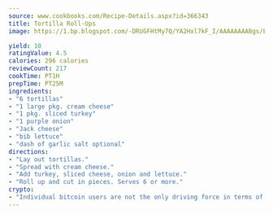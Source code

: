 ```yaml
---
source: www.cookbooks.com/Recipe-Details.aspx?id=366343
title: Tortilla Roll-Ups
image: https://1.bp.blogspot.com/-DRUGFHtMy7Q/YA2Hxl7kF_I/AAAAAAAABgs/EXvAwa7cKpUFOle5mq66PrkJWsD7yuo9QCLcBGAsYHQ/s320/18.png

yield: 10
ratingValue: 4.5
calories: 296 calories
reviewCount: 217
cookTime: PT1H
prepTime: PT25M
ingredients:
- "6 tortillas"
- "1 large pkg. cream cheese"
- "1 pkg. sliced turkey"
- "1 purple onion"
- "Jack cheese"
- "bib lettuce"
- "dash of garlic salt optional"
directions:
- "Lay out tortillas."
- "Spread with cream cheese."
- "Add turkey, sliced cheese, onion and lettuce."
- "Roll up and cut in pieces. Serves 6 or more."
crypto:
- "Individual bitcoin users are not the only driving force in terms of securing the bitcoin network."
---
```

